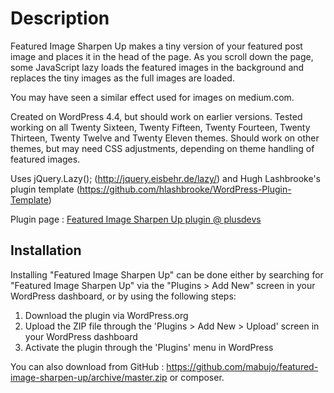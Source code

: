 # Description

Featured Image Sharpen Up makes a tiny version of your featured post image and places it in the head of the page.
As you scroll down the page, some JavaScript lazy loads the featured images in the background and replaces the tiny images as the full images are loaded.

You may have seen a similar effect used for images on medium.com.

Created on WordPress 4.4, but should work on earlier versions.
Tested working on all Twenty Sixteen, Twenty Fifteen, Twenty Fourteen, Twenty Thirteen, Twenty Twelve and Twenty Eleven themes. Should work on other themes, but may need CSS adjustments, depending on theme handling of featured images.

Uses jQuery.Lazy(); (http://jquery.eisbehr.de/lazy/) and Hugh Lashbrooke's plugin template (https://github.com/hlashbrooke/WordPress-Plugin-Template)

Plugin page : [Featured Image Sharpen Up plugin @ plusdevs](https://mabujo.com/)

## Installation

Installing "Featured Image Sharpen Up" can be done either by searching for "Featured Image Sharpen Up" via the "Plugins > Add New" screen in your WordPress dashboard, or by using the following steps:

1. Download the plugin via WordPress.org
2. Upload the ZIP file through the 'Plugins > Add New > Upload' screen in your WordPress dashboard
3. Activate the plugin through the 'Plugins' menu in WordPress

You can also download from GitHub : https://github.com/mabujo/featured-image-sharpen-up/archive/master.zip or composer.